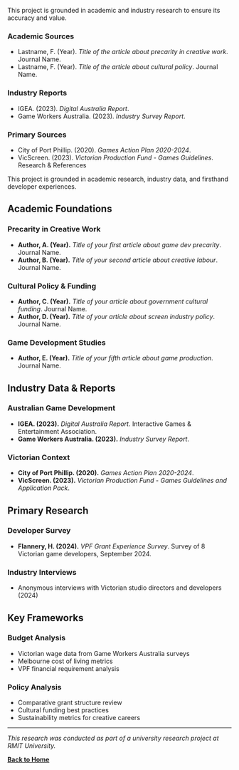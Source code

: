 This project is grounded in academic and industry research to ensure its accuracy and value.

### Academic Sources
*   Lastname, F. (Year). *Title of the article about precarity in creative work*. Journal Name.
*   Lastname, F. (Year). *Title of the article about cultural policy*. Journal Name.

### Industry Reports
*   IGEA. (2023). *Digital Australia Report*.
*   Game Workers Australia. (2023). *Industry Survey Report*.

### Primary Sources
*   City of Port Phillip. (2020). *Games Action Plan 2020-2024*.
*   VicScreen. (2023). *Victorian Production Fund - Games Guidelines*.
 Research & References

This project is grounded in academic research, industry data, and firsthand developer experiences.

## Academic Foundations

### Precarity in Creative Work
*   **Author, A. (Year).** *Title of your first article about game dev precarity*. Journal Name.
*   **Author, B. (Year).** *Title of your second article about creative labour*. Journal Name.

### Cultural Policy & Funding
*   **Author, C. (Year).** *Title of your article about government cultural funding*. Journal Name.
*   **Author, D. (Year).** *Title of your article about screen industry policy*. Journal Name.

### Game Development Studies
*   **Author, E. (Year).** *Title of your fifth article about game production*. Journal Name.

## Industry Data & Reports

### Australian Game Development
*   **IGEA. (2023).** *Digital Australia Report*. Interactive Games & Entertainment Association.
*   **Game Workers Australia. (2023).** *Industry Survey Report*.

### Victorian Context
*   **City of Port Phillip. (2020).** *Games Action Plan 2020-2024*.
*   **VicScreen. (2023).** *Victorian Production Fund - Games Guidelines and Application Pack*.

## Primary Research

### Developer Survey
*   **Flannery, H. (2024).** *VPF Grant Experience Survey*. Survey of 8 Victorian game developers, September 2024.

### Industry Interviews
*   Anonymous interviews with Victorian studio directors and developers (2024)

## Key Frameworks

### Budget Analysis
*   Victorian wage data from Game Workers Australia surveys
*   Melbourne cost of living metrics
*   VPF financial requirement analysis

### Policy Analysis
*   Comparative grant structure review
*   Cultural funding best practices
*   Sustainability metrics for creative careers

---

*This research was conducted as part of a university research project at RMIT University.*

**[Back to Home](/)**

